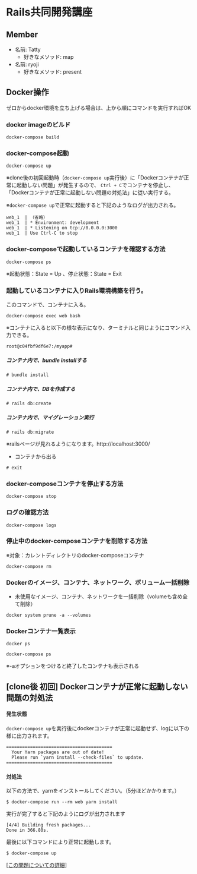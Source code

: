 # Rails共同開発講座

## Member

- 名前: Tatty
  - 好きなメソッド: map
- 名前: ryoji
  - 好きなメソッド: present


## Docker操作
ゼロからdocker環境を立ち上げる場合は、上から順にコマンドを実行すればOK
### docker imageのビルド
```
docker-compose build
```
### docker-compose起動
```
docker-compose up
```
※clone後の初回起動時（`docker-compose up`実行後）に「Dockerコンテナが正常に起動しない問題」が発生するので、
`Ctrl + C`でコンテナを停止し、「Dockerコンテナが正常に起動しない問題の対処法」に従い実行する。


※`docker-compose up`で正常に起動すると下記のようなログが出力される。
```
web_1  | （省略）
web_1  | * Environment: development
web_1  | * Listening on tcp://0.0.0.0:3000
web_1  | Use Ctrl-C to stop
```

### docker-composeで起動しているコンテナを確認する方法
```
docker-compose ps
```
※起動状態：State = Up 、停止状態：State = Exit

### 起動しているコンテナに入りRails環境構築を行う。
このコマンドで、コンテナに入る。
```
docker-compose exec web bash
```
※コンテナに入ると以下の様な表示になり、ターミナルと同じようにコマンド入力できる。
```
root@c04fbf9df6e7:/myapp#
```

##### コンテナ内で、bundle installする
```
# bundle install
```

##### コンテナ内で、DBを作成する
```
# rails db:create
```
##### コンテナ内で、マイグレーション実行
```
# rails db:migrate
```
※railsページが見れるようになります。http://localhost:3000/

- コンテナから出る
```
# exit
```

### docker-composeコンテナを停止する方法
```
docker-compose stop
```

### ログの確認方法
```
docker-compose logs
```
### 停止中のdocker-composeコンテナを削除する方法
※対象：カレントディレクトリのdocker-composeコンテナ
```
docker-compose rm
```
### Dockerのイメージ、コンテナ、ネットワーク、ボリューム一括削除
- 未使用なイメージ、コンテナ、ネットワークを一括削除（volumeも含め全て削除）
```
docker system prune -a --volumes
```
### Dockerコンテナ一覧表示
```
docker ps

docker-compose ps
```
※-aオプションをつけると終了したコンテナも表示される


## [clone後 初回] Dockerコンテナが正常に起動しない問題の対処法

#### 発生状態
`docker-compose up`を実行後にdockerコンテナが正常に起動せず、logに以下の様に出力されます。
```
========================================
  Your Yarn packages are out of date!
  Please run `yarn install --check-files` to update.
========================================
```

#### 対処法

以下の方法で、yarnをインストールしてください。（5分ほどかかります。）
```
$ docker-compose run --rm web yarn install
```

実行が完了すると下記のようにログが出力されます
```
[4/4] Building fresh packages...
Done in 366.80s.
```

最後に以下コマンドにより正常に起動します。
```
$ docker-compose up
```
[[この問題についての詳細]](https://qiita.com/yama_ryoji/items/1de1f2e9e206382c4aa5)




